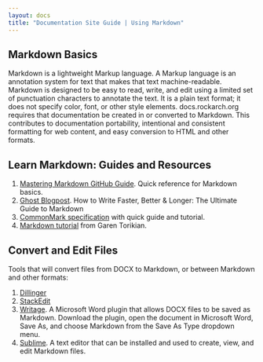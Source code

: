 ```yaml
---
layout: docs
title: "Documentation Site Guide | Using Markdown"
---
```


## Markdown Basics

Markdown is a lightweight Markup language. A Markup language is an annotation system for text that makes that text machine-readable. Markdown is designed to be easy to read, write, and edit using a limited set of punctuation characters to annotate the text. It is a plain text format; it does not specify color, font, or other style elements. docs.rockarch.org requires that documentation be created in or converted to Markdown. This contributes to documentation portability, intentional and consistent formatting for web content, and easy conversion to HTML and other formats.

## Learn Markdown: Guides and Resources

1. [Mastering Markdown GitHub Guide](https://guides.github.com/features/mastering-markdown/). Quick reference for Markdown basics.
2. [Ghost Blogpost](https://blog.ghost.org/markdown/). How to Write Faster, Better & Longer: The Ultimate Guide to Markdown
3. [CommonMark specification](http://commonmark.org/help/) with quick guide and tutorial.
4. [Markdown tutorial](https://www.markdowntutorial.com/) from Garen Torikian.

## Convert and Edit Files

Tools that will convert files from DOCX to Markdown, or between Markdown and other formats:
1. [Dillinger](https://dillinger.io/)
2. [StackEdit](https://stackedit.io/)
3. [Writage](http://www.writage.com/). A Microsoft Word plugin that allows DOCX files to be saved as Markdown. Download the plugin, open the document in Microsoft Word, Save As, and choose Markdown from the Save As Type dropdown menu.
4. [Sublime](https://www.sublimetext.com/). A text editor that can be installed and used to create, view, and edit Markdown files.
